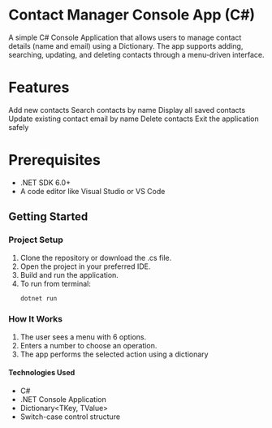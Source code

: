 # Contact Manager Console App (C#)

A simple C# Console Application that allows users to manage contact details (name and email) using a Dictionary. The app supports adding, searching, updating, and deleting contacts through a menu-driven interface.

# Features
Add new contacts
Search contacts by name
Display all saved contacts
Update existing contact email by name
Delete contacts
Exit the application safely

# Prerequisites

- .NET SDK 6.0+
-  A code editor like Visual Studio or VS Code

## Getting Started

### Project Setup

1. Clone the repository or download the .cs file.
2. Open the project in your preferred IDE.
3. Build and run the application.
4. To run from terminal:
   ```bash
   dotnet run

### How It Works

1. The user sees a menu with 6 options.
2. Enters a number to choose an operation.
3. The app performs the selected action using a dictionary

#### Technologies Used
- C#
- .NET Console Application
- Dictionary<TKey, TValue>
- Switch-case control structure

